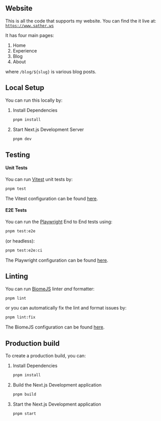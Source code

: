 ## Website

This is all the code that supports my website. You can find the it live at: [`https://www.sather.ws`](https://www.sather.ws)

It has four main pages:

1. Home
2. Experience
3. Blog
4. About

where `/blog/${slug}` is various blog posts.

## Local Setup

You can run this locally by:

1. Install Dependencies

   ```bash
   pnpm install
   ```

2. Start Next.js Development Server

   ```bash
   pnpm dev
   ```

## Testing

#### Unit Tests

You can run [Vitest](https://vitest.dev/) unit tests by:

```bash
pnpm test
```

The Vitest configuration can be found [here](./vitest.config.ts).

#### E2E Tests

You can run the [Playwright](https://playwright.dev/) End to End tests using:

```bash
pnpm test:e2e
```

(or headless):

```bash
pnpm test:e2e:ci
```

The Playwright configuration can be found [here](./playwright.config.ts).

## Linting

You can run [BiomeJS](https://biomejs.dev/) linter _and_ formatter:

```bash
pnpm lint
```

or you can automatically fix the lint and format issues by:

```bash
pnpm lint:fix
```

The BiomeJS configuration can be found [here](./biome.json).

## Production build

To create a production build, you can:

1. Install Dependencies

   ```bash
   pnpm install
   ```

2. Build the Next.js Development application

   ```bash
   pnpm build
   ```

3. Start the Next.js Development application

   ```bash
   pnpm start
   ```

